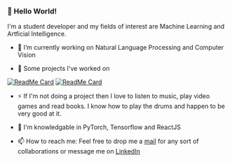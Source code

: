 ### 👋 Hello World!

I'm a student developer and my fields of interest are Machine Learning and Artficial Intelligence.

- 🔭 I’m currently working on Natural Language Processing and Computer Vision

- 🌱 Some projects I've worked on

[![ReadMe Card](https://github-readme-stats.vercel.app/api/pin/?username=arijitgupta42&repo=ChainVoter)](https://github.com/arijitgupta42/ChainVoter)
[![ReadMe Card](https://github-readme-stats.vercel.app/api/pin/?username=arijitgupta42&repo=Forest-Cover-Classification)](https://github.com/arijitgupta42/Forest-Cover-Classification)

- ⚡ If I'm not doing a project then I love to listen to music, play video games and read books. I know how to play the drums and happen to be very good at it.

- 💬 I'm knowledgable in PyTorch, Tensorflow and ReactJS 

- 📫 How to reach me: Feel free to drop me a [mail](mailto:arijitgupta2000@gail.com) for any sort of collaborations or message me on [LinkedIn](https://www.linkedin.com/in/arijitgupta42/)


<!--
**arijitgupta42/arijitgupta42** is a ✨ _special_ ✨ repository because its `README.md` (this file) appears on your GitHub profile.

Here are some ideas to get you started:

- 🔭 I’m currently working on ...
- 🌱 I’m currently learning ...
- 👯 I’m looking to collaborate on ...
- 🤔 I’m looking for help with ...
- 💬 Ask me about ...
- 📫 How to reach me: ...
- 😄 Pronouns: ...
- ⚡ Fun fact: ...
-->
